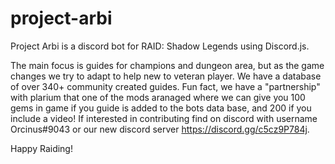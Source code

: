# project-arbi
Project Arbi is a discord bot for RAID: Shadow Legends using Discord.js.

The main focus is guides for champions and dungeon area, but as the game changes we try to adapt to help new to veteran player.  We have a database of over 340+ community created guides.  Fun fact, we have a "partnership" with plarium that one of the mods aranaged where we can give you 100 gems in game if you guide is added to the bots data base, and 200 if you include a video!  If interested in contributing find on discord with username Orcinus#9043 or our new discord server https://discord.gg/c5cz9P784j.

Happy Raiding!
